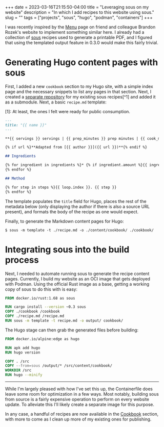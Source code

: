 +++ 
date = 2023-03-16T21:15:50-04:00
title = "Leveraging sous on my website"
description = "In which I add recipes to this website using sous."
slug = ""
tags = ["projects", "sous", "hugo", "podman", "containers"]
+++

I was recently inspired by the [Menu](https://brandonrozek.com/menu/) page on
friend and colleague Brandon Rozek's website to implement something similar
here. I already had a collection of [sous](https://github.com/emar10/sous/)
recipes used to generate a printable PDF, and I figured that using the
templated output feature in 0.3.0 would make this fairly trivial.

# Generating Hugo content pages with sous

First, I added a new `cookbook` section to my Hugo site, with a simple index
page and the necessary snippets to list any pages in that section. Next, I
created a [separate repository](https://github.com/emar10/cookbook/) for my
existing sous recipes[^1] and added it as a submodule. Next, a basic
`recipe.md` template:

[1]: At least, the ones I felt were ready for public consumption.

```markdown
---
title: "{{ name }}"
---

**{{ servings }} servings | {{ prep_minutes }} prep minutes | {{ cook_minutes }} cook minutes**

{% if url %}**Adapted from [{{ author }}]({{ url }})**{% endif %}

## Ingredients

{% for ingredient in ingredients %}* {% if ingredient.amount %}{{ ingredient.amount }} {% endif %}{% if ingredient.unit %}{{ ingredient.unit }} {% endif %}{{ ingredient.name }}
{% endfor %}

## Method

{% for step in steps %}{{ loop.index }}. {{ step }}
{% endfor %}
```

The template populates the `title` field for Hugo, places the rest of the
metadata below (only displaying the author if there is also a source URL
present), and formats the body of the recipe as one would expect.

Finally, to generate the Markdown content pages for Hugo:

```
$ sous -m template -t ./recipe.md -o ./content/cookbook/ ./cookbook/
```

# Integrating sous into the build process

Next, I needed to automate running sous to generate the recipe content pages.
Currently, I build my website as an OCI image that gets deployed with Podman.
Using the official Rust image as a base, getting a working copy of sous to do
this with is easy:

```dockerfile
FROM docker.io/rust:1.68 as sous

RUN cargo install --version ~0.3 sous
COPY ./cookbook /cookbook
COPY ./recipe.md /recipe.md
RUN sous -m template -t recipe.md -o output/ cookbook/
```

The Hugo stage can then grab the generated files before building:

```dockerfile
FROM docker.io/alpine:edge as hugo

RUN apk add hugo
RUN hugo version

COPY . /src
COPY --from=sous /output/* /src/content/cookbook/
WORKDIR /src
RUN hugo --minify
```

---

While I'm largely pleased with how I've set this up, the Containerfile does
leave some room for optimization in a few ways. Most notably, building sous
from source is a fairly expensive operation to perform on every website update.
To alleviate this I'll likely create a separate image for this purpose.

In any case, a handful of recipes are now available in the
[Cookbook](/cookbook/) section, with more to come as I clean up more of my
existing ones for publishing.

